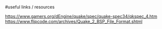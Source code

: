 #useful links / resources

https://www.gamers.org/dEngine/quake/spec/quake-spec34/qkspec_4.htm
https://www.flipcode.com/archives/Quake_2_BSP_File_Format.shtml
